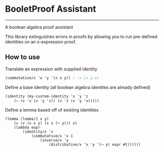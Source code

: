 # BooletProof Assistant
-----------------------
A boolean algebra proof assistant


This library extinguishes errors in proofs by allowing you to run pre-defined
identities on an s-expression proof.

## How to use

Translate an expression with supplied identity

```scheme
(commutative/∧ 'x 'y '(∧ x y)) ; -> (∧ y x)
```

Define a base identity (all boolean algebra identites are already defined)

```scheme
(identity (my-custom-identity 'x 'y 'z
	(= (∨ 'x (∨ 'y 'z)) (∨ 'z (∨ 'y 'x)))))
```

Define a lemma based off of existing identities

```
(lemma (lemma/1 x y)
	(= (∨ (∧ x y) (∧ x (¬ y))) x)
	(lambda expr
		(identity/∧ 'x
			(commutative/∧ 'x 1
				(inverse/∨ 'y
					(distributive/∨ 'x 'y '(¬ y) expr #t))))))
```
